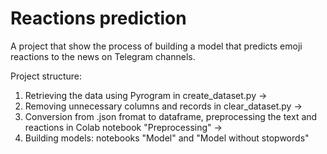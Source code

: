 # Reactions prediction
A project that show the process of building a model that predicts emoji reactions to the news on Telegram channels.

Project structure: 
1. Retrieving the data using Pyrogram in create_dataset.py -> 
2. Removing unnecessary columns and records in clear_dataset.py -> 
3. Conversion from .json fromat to dataframe, preprocessing the text and reactions in Colab notebook "Preprocessing" ->
4. Building models: notebooks "Model" and "Model without stopwords"
